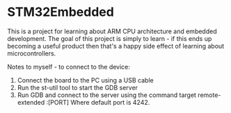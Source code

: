 # STM32Embedded

This is a project for learning about ARM CPU architecture and embedded development. The goal of this project is simply to learn - if this ends up becoming a useful product then that's a happy side effect of learning about microcontrollers.

Notes to myself - to connect to the device:
1. Connect the board to the PC using a USB cable
2. Run the st-util tool to start the GDB server
3. Run GDB and connect to the server using the command
    target remote-extended :[PORT]
   Where default port is 4242.
